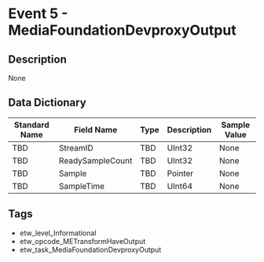 # Event 5 - MediaFoundationDevproxyOutput

## Description
None

## Data Dictionary
|Standard Name|Field Name|Type|Description|Sample Value|
|---|---|---|---|---|
|TBD|StreamID|TBD|UInt32|None|None|
|TBD|ReadySampleCount|TBD|UInt32|None|None|
|TBD|Sample|TBD|Pointer|None|None|
|TBD|SampleTime|TBD|UInt64|None|None|

## Tags
* etw_level_Informational
* etw_opcode_METransformHaveOutput
* etw_task_MediaFoundationDevproxyOutput
